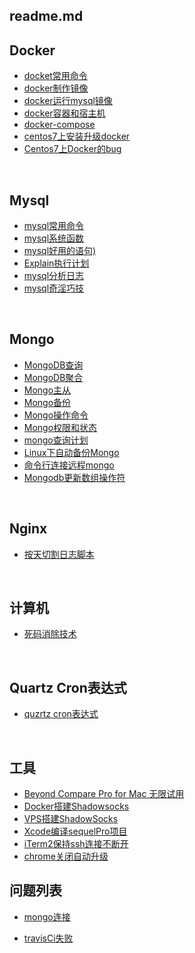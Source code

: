 ## readme.md

## Docker
- [docket常用命令](https://github.com/xinput123/docs/blob/master/docker/docker%E5%91%BD%E4%BB%A4.md)
- [docker制作镜像](https://github.com/xinput123/docs/blob/master/docker/docker%E5%88%B6%E4%BD%9C%E9%95%9C%E5%83%8F.md)
- [docker运行mysql镜像](https://github.com/xinput123/docs/blob/master/docker/docker%E8%BF%90%E8%A1%8Cmysql%E9%95%9C%E5%83%8F.md)
- [docker容器和宿主机](https://github.com/xinput123/docs/blob/master/docker/docker%E5%AE%B9%E5%99%A8%E5%92%8C%E5%AE%BF%E4%B8%BB%E6%9C%BA.md)
- [docker-compose](https://github.com/xinput123/docs/blob/master/docker/docker-compose.md)
- [centos7上安装升级docker](https://github.com/xinput123/docs/blob/master/docker/centos7%E4%B8%8A%E5%AE%89%E8%A3%85%E5%8D%87%E7%BA%A7docker.md)
- [Centos7上Docker的bug](https://github.com/xinput123/docs/blob/master/docker/Centos7%E4%B8%8ADocker%E7%9A%84bug.md)


</br>

## Mysql
- [mysql常用命令](https://github.com/xinput123/docs/blob/master/mysql/mysql%E5%B8%B8%E7%94%A8%E5%91%BD%E4%BB%A4.md)
- [mysql系统函数](https://github.com/xinput123/docs/blob/master/mysql/mysql%E7%B3%BB%E7%BB%9F%E5%87%BD%E6%95%B0.md)
- [mysql好用的语句)](https://github.com/xinput123/docs/blob/master/mysql/mysql%E5%A5%BD%E7%94%A8%E7%9A%84%E8%AF%AD%E5%8F%A5.md)
- [Explain执行计划](https://github.com/xinput123/docs/blob/master/mysql/Explain.md)
- [mysql分析日志](https://github.com/xinput123/docs/blob/master/mysql/mysql%E5%88%86%E6%9E%90%E6%97%A5%E5%BF%97.md)
- [mysql奇淫巧技](https://github.com/xinput123/docs/blob/master/mysql/mysql%E5%A5%87%E6%B7%AB%E5%B7%A7%E6%8A%80.md)

</br>

## Mongo
- [MongoDB查询](https://github.com/xinput123/docs/blob/master/mongo/MongoDB%E6%9F%A5%E8%AF%A2.md)
- [MongoDB聚合](https://github.com/xinput123/docs/blob/master/mongo/MongoDB%E8%81%9A%E5%90%88.md)
- [Mongo主从](https://github.com/xinput123/docs/blob/master/mongo/Mongo%E4%B8%BB%E4%BB%8E.md)
- [Mongo备份](https://github.com/xinput123/docs/blob/master/mongo/mongo%E5%A4%87%E4%BB%BD.md)
- [Mongo操作命令](https://github.com/xinput123/docs/blob/master/mongo/mongo%E6%93%8D%E4%BD%9C%E5%91%BD%E4%BB%A4.md)
- [Mongo权限和状态](https://github.com/xinput123/docs/blob/master/mongo/mongo%E6%9D%83%E9%99%90%E5%92%8C%E7%8A%B6%E6%80%81.md)
- [mongo查询计划](https://github.com/xinput123/docs/blob/master/mongo/mongo%E6%9F%A5%E8%AF%A2%E8%AE%A1%E5%88%92.md)
- [Linux下自动备份Mongo](https://github.com/xinput123/docs/blob/master/mongo/Linux%E4%B8%8B%E8%87%AA%E5%8A%A8%E5%A4%87%E4%BB%BDMongo.md)
- [命令行连接远程mongo](https://github.com/xinput123/docs/blob/master/mongo/Mongo%E8%BF%9C%E7%A8%8B%E8%BF%9E%E6%8E%A5.md)
- [Mongodb更新数组操作符](https://github.com/xinput123/docs/blob/master/mongo/Mongodb%E6%9B%B4%E6%96%B0%E6%95%B0%E7%BB%84%E6%93%8D%E4%BD%9C%E7%AC%A6.md)
</br>

## Nginx
- [按天切割日志脚本](https://github.com/xinput123/docs/blob/master/Nginx/nginx%E6%97%A5%E5%BF%97%E6%8C%89%E5%A4%A9%E5%88%86%E5%89%B2.md)


</br>

## 计算机
- [死码消除技术](https://github.com/xinput123/docs/blob/master/%E8%AE%A1%E7%AE%97%E6%9C%BA/%E6%AD%BB%E7%A0%81%E6%B6%88%E9%99%A4.md)

<br/>

## Quartz Cron表达式
- [quzrtz cron表达式](https://github.com/xinput123/docs/blob/master/quartz/cron%E8%A1%A8%E8%BE%BE%E5%BC%8F.md)

<br/>

## 工具
- [Beyond Compare Pro for Mac 无限试用](https://github.com/xinput123/docs/blob/master/%E5%B7%A5%E5%85%B7/Mac/Beyond%20Compare%20Pro%20for%20Mac%20%E6%97%A0%E9%99%90%E8%AF%95%E7%94%A8.md)
- [Docker搭建Shadowsocks](https://github.com/xinput123/docs/blob/master/%E5%B7%A5%E5%85%B7/Mac/Docker%E6%90%AD%E5%BB%BAShadowsocks.md)
- [VPS搭建ShadowSocks](https://github.com/xinput123/docs/blob/master/%E5%B7%A5%E5%85%B7/Mac/VPS%E6%90%AD%E5%BB%BAShadowSocks.md)
- [Xcode编译sequelPro项目](https://github.com/xinput123/docs/blob/master/%E5%B7%A5%E5%85%B7/Mac/Xcode%E7%BC%96%E8%AF%91sequelPro%E9%A1%B9%E7%9B%AE.md)
- [iTerm2保持ssh连接不断开](https://github.com/xinput123/docs/blob/master/%E5%B7%A5%E5%85%B7/Mac/iTerm2%E4%BF%9D%E6%8C%81ssh%E8%BF%9E%E6%8E%A5%E4%B8%8D%E6%96%AD%E5%BC%80.md)
- [chrome关闭自动升级](https://github.com/xinput123/docs/blob/master/%E5%B7%A5%E5%85%B7/Mac/chrome%E5%85%B3%E9%97%AD%E8%87%AA%E5%8A%A8%E5%8D%87%E7%BA%A7.md)


## 问题列表
- [mongo连接](https://github.com/xinput123/docs/blob/master/%E9%97%AE%E9%A2%98%E4%B8%80%E8%A7%88%E8%A1%A8/mongo%E8%BF%9E%E6%8E%A5%E9%97%AE%E9%A2%98.md)

- [travisCi失败](https://github.com/xinput123/docs/blob/master/%E9%97%AE%E9%A2%98%E4%B8%80%E8%A7%88%E8%A1%A8/travisCi%E5%A4%B1%E8%B4%A5%E9%97%AE%E9%A2%98.md)















